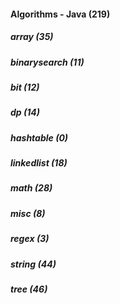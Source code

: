 ####  Algorithms - Java (219)
##### array (35)
##### binarysearch (11)
##### bit (12)
##### dp (14)
##### hashtable (0)
##### linkedlist (18)
##### math (28)
##### misc (8)
##### regex (3)
##### string (44)
##### tree (46)
